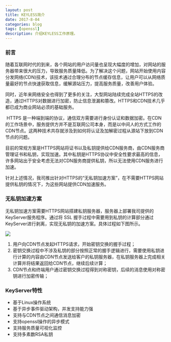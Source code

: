 ```yaml
---
layout: post
title: KEYLESS简介
date: 2017-8-04
categories: blog
tags: [openssl]
description: 介绍KEYLESS工作原理。
---
```




### 前言

​	随着互联网时代的到来，各个网站的用户访问量也呈现大幅度的增加，对网站的服务器带来很大的压力，导致服务质量降低。为了解决这个问题，网站开始使用内容分发网络(CDN)技术，该技术通过合理分布的节点缓存信息，让用户可以从网络质量最好的节点快速获取信息，缓解源站压力，提高服务质量，改善用户体验。

​	同时，近年来网络安全也得到了更多的关注，大型网站陆续完成全站HTTPS的改造，通过HTTPS对数据进行加密，防止信息泄漏和篡改。HTTPS和CDN技术几乎都已成为商业网站必须的基础服务。

​	HTTPS 是一种端到端的协议，通信双方需要进行身份认证和数据加密。在CDN的工作场景中，服务提供方并不是互联网公司本身，而是以中间人的方式工作的CDN节点。这两种技术共存就涉及到如何将认证及加解密过程从源站下放到CDN节点的问题。

​	目前的常规方案是HTTPS网站将证书以及私钥提供给CDN服务商，由CDN服务商管理证书和私钥，实现加速。其中私钥是HTTPS协议中安全性要求最高的信息，许多网站出于安全考虑无法对CDN服务商提供私钥，所以无法使用CDN服务进行加速。

​	针对上述情况，我司推出针对HTTPS的“无私钥加速方案”，在不需要HTTPS网站提供私钥的情况下，为这些网站提供CDN加速服务。

### 无私钥加速方案

​	无私钥加速方案需要HTTPS网站搭建私钥服务器，服务器上部署我司提供的KeyServer服务程序。通过将 SSL 握手过程中需要用到私钥的计算部分通过KeyServer进行剥离，实现无私钥的加速方案。具体过程如下图所示。

![](../../../../Desktop/Snip20170815_10.png)

1. 用户向CDN节点发起HTTPS请求，开始密钥交换的握手过程；
2. 密钥交换过程中不涉及私钥的部分按照正常的握手逻辑进行，需要使用私钥进行计算的内容由CDN节点发送给客户的私钥服务器，在私钥服务器上完成相关计算并将结果返回给CDN节点，继续后续计算；
3. CDN节点和终端用户通过密钥交换过程得到对称密钥，后续的消息使用对称密钥进行加密传输；

### KeyServer特性

* 基于Linux操作系统
* 基于异步事件驱动架构，并发支持能力强
* 支持与CDN节点之间通信消息加密
* 支持openssl操作的异步模式
* 支持服务质量可视化监控
* 支持多素数RSA私钥







